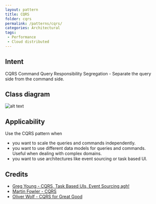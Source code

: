 ```yaml
---
layout: pattern
title: CQRS
folder: cqrs
permalink: /patterns/cqrs/
categories: Architectural
tags:
 - Performance
 - Cloud distributed
---
```


## Intent
CQRS Command Query Responsibility Segregation - Separate the query side from the command side.

## Class diagram
![alt text](./etc/cqrs.png "CQRS")

## Applicability
Use the CQRS pattern when

* you want to scale the queries and commands independently.
* you want to use different data models for queries and commands. Useful when dealing with complex domains.
* you want to use architectures like event sourcing or task based UI.

## Credits

* [Greg Young - CQRS, Task Based UIs, Event Sourcing agh!](http://codebetter.com/gregyoung/2010/02/16/cqrs-task-based-uis-event-sourcing-agh/)
* [Martin Fowler - CQRS](https://martinfowler.com/bliki/CQRS.html)
* [Oliver Wolf - CQRS for Great Good](https://www.youtube.com/watch?v=Ge53swja9Dw)
